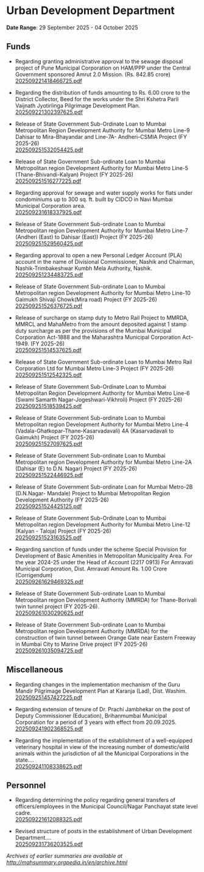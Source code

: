 # Urban Development Department

**Date Range**: 29 September 2025 - 04 October 2025


## Funds
- Regarding granting administrative approval to the sewage disposal project of Pune Municipal Corporation on HAM/PPP under the Central Government sponsored Amrut 2.0 Mission. (Rs. 842.85 crore)\
  [202509221418466725.pdf](https://gr.maharashtra.gov.in/Site/Upload/Government%20Resolutions/English/202509221418466725.pdf)

- Regarding the distribution of funds amounting to Rs. 6.00 crore to the District Collector, Beed for the works under the Shri Kshetra Parli Vaijnath Jyotirlinga Pilgrimage Development Plan.\
  [202509221302397625.pdf](https://gr.maharashtra.gov.in/Site/Upload/Government%20Resolutions/English/202509221302397625.pdf)

- Release of State Government Sub-Ordinate Loan to Mumbai Metropolitan Region Development Authority for Mumbai Metro Line-9 Dahisar to Mira-Bhayandar and Line-7A- Andheri-CSMIA Project (FY 2025-26)\
  [202509251532054425.pdf](https://gr.maharashtra.gov.in/Site/Upload/Government%20Resolutions/English/202509251532054425.pdf)

- Release of State Government Sub-ordinate Loan to Mumbai Metropolitan region Development Authority for Mumbai Metro Line-5 (Thane-Bhivandi-Kalyan) Project (FY 2025-26)\
  [202509251516277225.pdf](https://gr.maharashtra.gov.in/Site/Upload/Government%20Resolutions/English/202509251516277225.pdf)

- Regarding approval for sewage and water supply works for flats under condominiums up to 300 sq. ft. built by CIDCO in Navi Mumbai Municipal Corporation area.\
  [202509231618337925.pdf](https://gr.maharashtra.gov.in/Site/Upload/Government%20Resolutions/English/202509231618337925.pdf)

- Release of State Government Sub-ordinate Loan to Mumbai Metropolitan region Development Authority for Mumbai Metro Line-7 (Andheri (East) to Dahisar (East)) Project (FY 2025-26)\
  [202509251529560425.pdf](https://gr.maharashtra.gov.in/Site/Upload/Government%20Resolutions/English/202509251529560425.pdf)

- Regarding approval to open a new Personal Ledger Account (PLA) account in the name of Divisional Commissioner, Nashik and Chairman, Nashik-Trimbakeshwar Kumbh Mela Authority, Nashik.\
  [202509251234483725.pdf](https://gr.maharashtra.gov.in/Site/Upload/Government%20Resolutions/English/202509251234483725.pdf)

- Release of State Government Sub-ordinate Loan to Mumbai Metropolitan region Development Authority for Mumbai Metro Line-10 Gaimukh  Shivaji Chowk(Mira road) Project (FY 2025-26)\
  [202509251526376725.pdf](https://gr.maharashtra.gov.in/Site/Upload/Government%20Resolutions/English/202509251526376725.pdf)

- Release of surcharge on stamp duty to Metro Rail Project to MMRDA, MMRCL and MahaMetro from the amount deposited against 1 stamp duty surcharge as per the provisions of the Mumbai Municipal Corporation Act-1888 and the Maharashtra Municipal Corporation Act-1949. (FY 2025-26)\
  [202509251514537625.pdf](https://gr.maharashtra.gov.in/Site/Upload/Government%20Resolutions/English/202509251514537625.pdf)

- Release of State Government Sub-ordinate Loan to Mumbai Metro Rail Corporation Ltd for Mumbai Metro Line-3 Project (FY 2025-26)\
  [202509251512542325.pdf](https://gr.maharashtra.gov.in/Site/Upload/Government%20Resolutions/English/202509251512542325.pdf)

- Release of State Government Sub-Ordinate Loan to Mumbai Metropolitan Region Development Authority for Mumbai Metro Line-6 (Swami Samarth Nagar-Jogeshwari-Vikhroli) Project (FY 2025-26)\
  [202509251518539425.pdf](https://gr.maharashtra.gov.in/Site/Upload/Government%20Resolutions/English/202509251518539425.pdf)

- Release of State Government Sub-ordinate Loan to Mumbai Metropolitan region Development Authority for Mumbai Metro Line-4 (Vadala-Ghatkopar-Thane-Kasarvadavali)  4A (Kasarvadavali to Gaimukh) Project (FY 2025-26)\
  [202509251527097625.pdf](https://gr.maharashtra.gov.in/Site/Upload/Government%20Resolutions/English/202509251527097625.pdf)

- Release of State Government Sub-ordinate Loan to Mumbai Metropolitan region Development Authority for Mumbai Metro Line-2A (Dahisar (E) to D.N. Nagar) Project (FY 2025-26)\
  [202509251522446925.pdf](https://gr.maharashtra.gov.in/Site/Upload/Government%20Resolutions/English/202509251522446925.pdf)

- Release of State Government Sub-ordinate Loan for Mumbai Metro-2B (D.N.Nagar- Mandale) Project to Mumbai Metropolitan Region Development Authority (FY 2025-26)\
  [202509251524425125.pdf](https://gr.maharashtra.gov.in/Site/Upload/Government%20Resolutions/English/202509251524425125.pdf)

- Release of State Government Sub-Ordinate Loan to Mumbai Metropolitan region Development Authority for Mumbai Metro Line-12 (Kalyan - Taloja) Project (FY 2025-26)\
  [202509251523163525.pdf](https://gr.maharashtra.gov.in/Site/Upload/Government%20Resolutions/English/202509251523163525.pdf)

- Regarding sanction of funds under the scheme Special Provision for Development of Basic Amenities in Metropolitan Municipality Area. For the year 2024-25 under the Head of Account (2217 0913) For Amravati Municipal Corporation, Dist. Amravati Amount Rs. 1.00 Crore (Corrigendum)\
  [202509261629469325.pdf](https://gr.maharashtra.gov.in/Site/Upload/Government%20Resolutions/English/202509261629469325.pdf)

- Release of State Government Sub-ordinate Loan to Mumbai Metropolitan region Development Authority (MMRDA) for Thane-Borivali twin tunnel project (FY 2025-26).\
  [202509261030290625.pdf](https://gr.maharashtra.gov.in/Site/Upload/Government%20Resolutions/English/202509261030290625.pdf)

- Release of State Government Sub-ordinate Loan to Mumbai Metropolitan region Development Authority (MMRDA) for the construction of twin tunnel between Orange Gate near Eastern Freeway in Mumbai City to Marine Drive project (FY 2025-26)\
  [202509261035094725.pdf](https://gr.maharashtra.gov.in/Site/Upload/Government%20Resolutions/English/202509261035094725.pdf)

## Miscellaneous
- Regarding changes in the implementation mechanism of the Guru Mandir Pilgrimage Development Plan at Karanja (Lad), Dist. Washim.\
  [202509251457427225.pdf](https://gr.maharashtra.gov.in/Site/Upload/Government%20Resolutions/English/202509251457427225.pdf)

- Regarding extension of tenure of Dr. Prachi Jambhekar on the post of Deputy Commissioner (Education), Brihanmumbai Municipal Corporation for a period of 3 years with effect from 20.09.2025.\
  [202509241902368525.pdf](https://gr.maharashtra.gov.in/Site/Upload/Government%20Resolutions/English/202509241902368525.pdf)

- Regarding the implementation of the establishment of a well-equipped veterinary hospital in view of the increasing number of domestic/wild animals within the jurisdiction of all the Municipal Corporations in the state....\
  [202509241108338625.pdf](https://gr.maharashtra.gov.in/Site/Upload/Government%20Resolutions/English/202509241108338625.pdf)

## Personnel
- Regarding determining the policy regarding general transfers of officers/employees in the Municipal Council/Nagar Panchayat state level cadre.\
  [202509221612088325.pdf](https://gr.maharashtra.gov.in/Site/Upload/Government%20Resolutions/English/202509221612088325.pdf)

- Revised structure of posts in the establishment of Urban Development Department....\
  [202509231736203525.pdf](https://gr.maharashtra.gov.in/Site/Upload/Government%20Resolutions/English/202509231736203525.pdf)


*Archives of earlier summaries are available at http://mahsummary.orgpedia.in/en/archive.html*